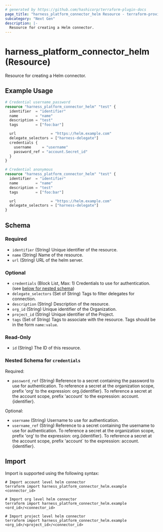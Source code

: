 ```yaml
---
# generated by https://github.com/hashicorp/terraform-plugin-docs
page_title: "harness_platform_connector_helm Resource - terraform-provider-harness"
subcategory: "Next Gen"
description: |-
  Resource for creating a Helm connector.
---
```


# harness_platform_connector_helm (Resource)

Resource for creating a Helm connector.

## Example Usage

```terraform
# Credential username_password
resource "harness_platform_connector_helm" "test" {
  identifier  = "identifier"
  name        = "name"
  description = "test"
  tags        = ["foo:bar"]

  url                = "https://helm.example.com"
  delegate_selectors = ["harness-delegate"]
  credentials {
    username     = "username"
    password_ref = "account.Secret_id"
  }
}

# Credential anonymous
resource "harness_platform_connector_helm" "test" {
  identifier  = "identifier"
  name        = "name"
  description = "test"
  tags        = ["foo:bar"]

  url                = "https://helm.example.com"
  delegate_selectors = ["harness-delegate"]
}
```

<!-- schema generated by tfplugindocs -->
## Schema

### Required

- `identifier` (String) Unique identifier of the resource.
- `name` (String) Name of the resource.
- `url` (String) URL of the helm server.

### Optional

- `credentials` (Block List, Max: 1) Credentials to use for authentication. (see [below for nested schema](#nestedblock--credentials))
- `delegate_selectors` (Set of String) Tags to filter delegates for connection.
- `description` (String) Description of the resource.
- `org_id` (String) Unique identifier of the Organization.
- `project_id` (String) Unique identifier of the Project.
- `tags` (Set of String) Tags to associate with the resource. Tags should be in the form `name:value`.

### Read-Only

- `id` (String) The ID of this resource.

<a id="nestedblock--credentials"></a>
### Nested Schema for `credentials`

Required:

- `password_ref` (String) Reference to a secret containing the password to use for authentication. To reference a secret at the organization scope, prefix 'org' to the expression: org.{identifier}. To reference a secret at the account scope, prefix 'account` to the expression: account.{identifier}.

Optional:

- `username` (String) Username to use for authentication.
- `username_ref` (String) Reference to a secret containing the username to use for authentication. To reference a secret at the organization scope, prefix 'org' to the expression: org.{identifier}. To reference a secret at the account scope, prefix 'account` to the expression: account.{identifier}.

## Import

Import is supported using the following syntax:

```shell
# Import account level helm connector 
terraform import harness_platform_connector_helm.example <connector_id>

# Import org level helm connector 
terraform import harness_platform_connector_helm.example <ord_id>/<connector_id>

# Import project level helm connector 
terraform import harness_platform_connector_helm.example <org_id>/<project_id>/<connector_id>
```
